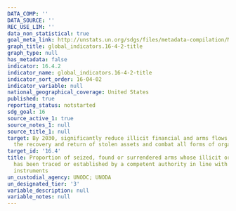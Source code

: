 ```yaml
---
DATA_COMP: ''
DATA_SOURCE: ''
REC_USE_LIM: ''
data_non_statistical: true
goal_meta_link: http://unstats.un.org/sdgs/files/metadata-compilation/Metadata-Goal-16.pdf
graph_title: global_indicators.16-4-2-title
graph_type: null
has_metadata: false
indicator: 16.4.2
indicator_name: global_indicators.16-4-2-title
indicator_sort_order: 16-04-02
indicator_variable: null
national_geographical_coverage: United States
published: true
reporting_status: notstarted
sdg_goal: 16
source_active_1: true
source_notes_1: null
source_title_1: null
target: By 2030, significantly reduce illicit financial and arms flows, strengthen
  the recovery and return of stolen assets and combat all forms of organized crime.
target_id: '16.4'
title: Proportion of seized, found or surrendered arms whose illicit origin or context
  has been traced or established by a competent authority in line with international
  instruments
un_custodial_agency: UNODC; UNODA
un_designated_tier: '3'
variable_description: null
variable_notes: null
---
```

